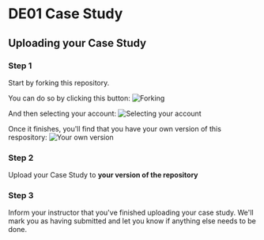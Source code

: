 # DE01 Case Study

## Uploading your Case Study

### Step 1
Start by forking this repository.

You can do so by clicking this button:
![Forking](https://i.imgur.com/jm2Lhmk.png)

And then selecting your account:
![Selecting your account](https://i.imgur.com/1MBW2rE.png)

Once it finishes, you'll find that you have your own version of this respository:
![Your own version](https://i.imgur.com/E080pUH.png)

### Step 2
Upload your Case Study to **your version of the repository**

### Step 3
Inform your instructor that you've finished uploading your case study.
We'll mark you as having submitted and let you know if anything else needs to be done.
